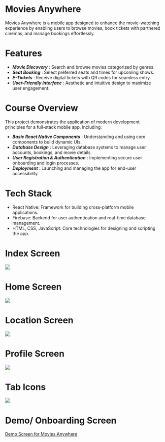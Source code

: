 # Movies Anywhere
Movies Anywhere is a mobile app designed to enhance the movie-watching experience by enabling users to browse movies, book tickets with partnered cinemas, and manage bookings effortlessly.

# Features
* ***Movie Discovery*** : Search and browse movies categorized by genres.
* ***Seat Booking*** : Select preferred seats and times for upcoming shows.
* ***E-Tickets*** : Receive digital tickets with QR codes for seamless entry.
* ***User-Friendly Interface*** : Aesthetic and intuitive design to maximize user engagement.

# Course Overview
This project demonstrates the application of modern development principles for a full-stack mobile app, including:
* ***Basic React Native Components*** : Understanding and using core components to build dynamic UIs.
* ***Database Design*** : Leveraging database systems to manage user accounts, bookings, and movie details.
* ***User Registration & Authentication*** : Implementing secure user onboarding and login processes.
* ***Deployment*** : Launching and managing the app for end-user accessibility.

# Tech Stack
* React Native: Framework for building cross-platform mobile applications.
* Firebase: Backend for user authentication and real-time database management.
* HTML, CSS, JavaScript: Core technologies for designing and scripting the app.

# Index Screen 
<img src="assets\index.jpg"> 

# Home Screen 
<img src="assets\home.jpg"> 

# Location Screen 
<img src="assets\location.jpg"> 

# Profile Screen 
<img src="assets\profile.jpg"> 

# Tab Icons
<img src="assets\tabs.png"> 

# Demo/ Onboarding Screen
[Demo Screen for Movies Anywhere](https://youtu.be/bX8YAXRD21I)

